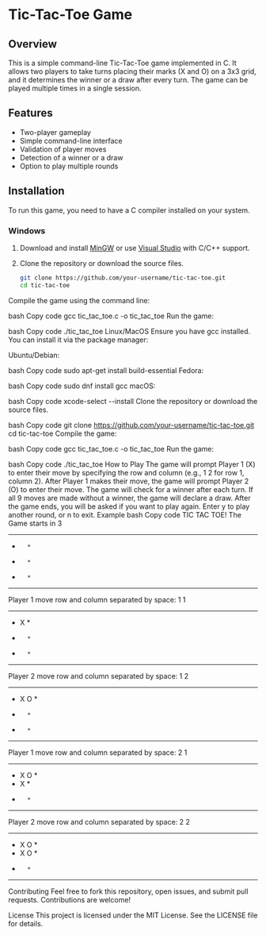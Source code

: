# Tic-Tac-Toe Game

## Overview
This is a simple command-line Tic-Tac-Toe game implemented in C. It allows two players to take turns placing their marks (X and O) on a 3x3 grid, and it determines the winner or a draw after every turn. The game can be played multiple times in a single session.

## Features
- Two-player gameplay
- Simple command-line interface
- Validation of player moves
- Detection of a winner or a draw
- Option to play multiple rounds

## Installation
To run this game, you need to have a C compiler installed on your system.

### Windows
1. Download and install [MinGW](http://www.mingw.org/) or use [Visual Studio](https://visualstudio.microsoft.com/) with C/C++ support.
2. Clone the repository or download the source files.

   ```bash
   git clone https://github.com/your-username/tic-tac-toe.git
   cd tic-tac-toe
Compile the game using the command line:

bash
Copy code
gcc tic_tac_toe.c -o tic_tac_toe
Run the game:

bash
Copy code
./tic_tac_toe
Linux/MacOS
Ensure you have gcc installed. You can install it via the package manager:

Ubuntu/Debian:

bash
Copy code
sudo apt-get install build-essential
Fedora:

bash
Copy code
sudo dnf install gcc
macOS:

bash
Copy code
xcode-select --install
Clone the repository or download the source files.

bash
Copy code
git clone https://github.com/your-username/tic-tac-toe.git
cd tic-tac-toe
Compile the game:

bash
Copy code
gcc tic_tac_toe.c -o tic_tac_toe
Run the game:

bash
Copy code
./tic_tac_toe
How to Play
The game will prompt Player 1 (X) to enter their move by specifying the row and column (e.g., 1 2 for row 1, column 2).
After Player 1 makes their move, the game will prompt Player 2 (O) to enter their move.
The game will check for a winner after each turn.
If all 9 moves are made without a winner, the game will declare a draw.
After the game ends, you will be asked if you want to play again. Enter y to play another round, or n to exit.
Example
bash
Copy code
TIC TAC TOE!
The Game starts in 3
* * * * *
*       *
*       *
*       *
* * * * *

Player 1 move row and column separated by space: 1 1
* * * * *
* X     *
*       *
*       *
* * * * *

Player 2 move row and column separated by space: 1 2
* * * * *
* X O   *
*       *
*       *
* * * * *

Player 1 move row and column separated by space: 2 1
* * * * *
* X O   *
* X     *
*       *
* * * * *

Player 2 move row and column separated by space: 2 2
* * * * *
* X O   *
* X O   *
*       *
* * * * *
Contributing
Feel free to fork this repository, open issues, and submit pull requests. Contributions are welcome!

License
This project is licensed under the MIT License. See the LICENSE file for details.
